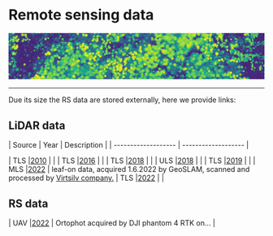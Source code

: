 # Remote sensing data


![](https://raw.githubusercontent.com/VUKOZ-OEL/bluecat-data-pool/main/docs/chm.png)

*******  



Due its size the RS data are stored externally, here we provide links:


## LiDAR data  

| Source  | Year | Description | 
| ------------------- | ------------------- |   

| TLS |[2010]() | |
| TLS |[2016]() | |
| TLS |[2018]() | |
| ULS |[2018]() | |
| TLS |[2019]() | |
| MLS |[2022]() | leaf-on data, acquired 1.6.2022 by GeoSLAM, scanned and processed by [Virtsilv company.](https://virtsilv.com/)
| TLS |[2022]() | |



## RS data  
| UAV |[2022]() | Ortophot acquired by DJI phantom 4 RTK on... |